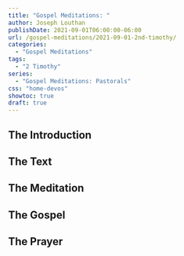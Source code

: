 ```yaml
---
title: "Gospel Meditations: "
author: Joseph Louthan
publishDate: 2021-09-01T06:00:00-06:00
url: /gospel-meditations/2021-09-01-2nd-timothy/
categories:
  - "Gospel Meditations"
tags:
  - "2 Timothy"
series:
  - "Gospel Meditations: Pastorals"
css: "home-devos"
showtoc: true
draft: true
---
```

## The Introduction

## The Text


## The Meditation


## The Gospel

## The Prayer

<div style="font-variant: small-caps;">

</div>
&nbsp;

```text

```
